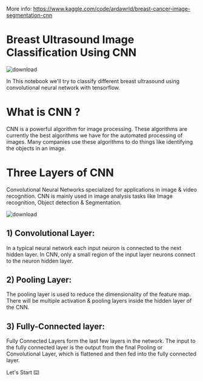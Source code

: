 More info: https://www.kaggle.com/code/ardawrld/breast-cancer-image-segmentation-cnn

# Breast Ultrasound Image Classification Using CNN

![download](https://user-images.githubusercontent.com/98955591/198652637-1a9df32d-d35d-40a5-8ae3-340ae67258a0.jpg)

In This notebook we'll try to classify different breast ultrasound using convolutional neural network with tensorflow.
# What is CNN ?

CNN is a powerful algorithm for image processing. These algorithms are currently the best algorithms we have for the automated processing of images. Many companies use these algorithms to do things like identifying the objects in an image.

# Three Layers of CNN

Convolutional Neural Networks specialized for applications in image & video recognition. CNN is mainly used in image analysis tasks like Image recognition, Object detection & Segmentation.

![download](https://user-images.githubusercontent.com/98955591/198653185-deec0a03-b68e-4849-a5a0-346cd400b286.jpg)

## 1) Convolutional Layer:

In a typical neural network each input neuron is connected to the next hidden layer. In CNN, only a small region of the input layer neurons connect to the neuron hidden layer.

## 2) Pooling Layer:

The pooling layer is used to reduce the dimensionality of the feature map. There will be multiple activation & pooling layers inside the hidden layer of the CNN.

## 3) Fully-Connected layer:

Fully Connected Layers form the last few layers in the network. The input to the fully connected layer is the output from the final Pooling or Convolutional Layer, which is flattened and then fed into the fully connected layer.

Let's Start ⌨️
